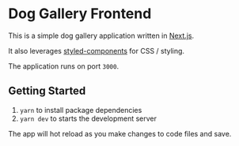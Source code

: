 # Dog Gallery Frontend

This is a simple dog gallery application written in [Next.js](https://nextjs.org/).

It also leverages [styled-components](https://styled-components.com/) for CSS / styling.

The application runs on port `3000`.

## Getting Started

1. `yarn` to install package dependencies
2. `yarn dev` to starts the development server

The app will hot reload as you make changes to code files and save.
